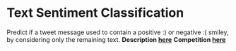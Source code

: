 # Text Sentiment Classification
Predict if a tweet message used to contain a positive :) or negative :( smiley, by considering only the remaining text.
__Description [here](https://github.com/epfml/ML_course/tree/master/projects/project2/project_text_classification)__
__Competition [here](https://www.crowdai.org/challenges/epfl-ml-text-classification/)__
